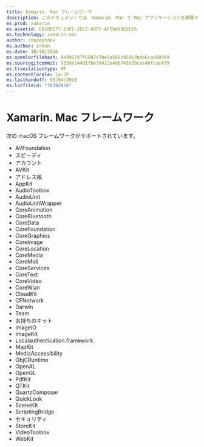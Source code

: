 ```yaml
---
title: Xamarin. Mac フレームワーク
description: このドキュメントでは、Xamarin. Mac で Mac アプリケーションを開発するときに使用できるさまざまな macOS フレームワークを示します。
ms.prod: xamarin
ms.assetid: E8108E77-13FE-2EC2-83FF-AFE0408D3EE6
ms.technology: xamarin-mac
author: conceptdev
ms.author: crdun
ms.date: 10/19/2016
ms.openlocfilehash: 6b9927b7f6887d7be1a586c854b3bde6cad883b9
ms.sourcegitcommit: 933de144d1fbe7d412e49b743839cae4bfcac439
ms.translationtype: MT
ms.contentlocale: ja-JP
ms.lasthandoff: 09/04/2019
ms.locfileid: "70292876"
---
```

# <a name="xamarinmac-frameworks"></a>Xamarin. Mac フレームワーク

次の macOS フレームワークがサポートされています。

- AVFoundation 
- スピーディ
- アカウント
- AVKit
- アドレス帳 
- AppKit 
- AudioToolbox 
- AudioUnit 
- AudioUnitWrapper 
- CoreAnimation 
- CoreBluetooth 
- CoreData 
- CoreFoundation 
- CoreGraphics 
- CoreImage 
- CoreLocation 
- CoreMedia 
- CoreMidi 
- CoreServices 
- CoreText 
- CoreVideo 
- CoreWlan 
- CloudKit
- CFNetwork
- Darwin 
- Team 
- お持ちのキット 
- ImageIO 
- ImageKit 
- Localauthentication.framework
- MapKit
- MediaAccessibility
- ObjCRuntime 
- OpenAL 
- OpenGL 
- PdfKit 
- QTKit 
- QuartzComposer 
- QuickLook 
- SceneKit 
- ScriptingBridge 
- セキュリティ 
- StoreKit 
- VideoToolbox
- WebKit

